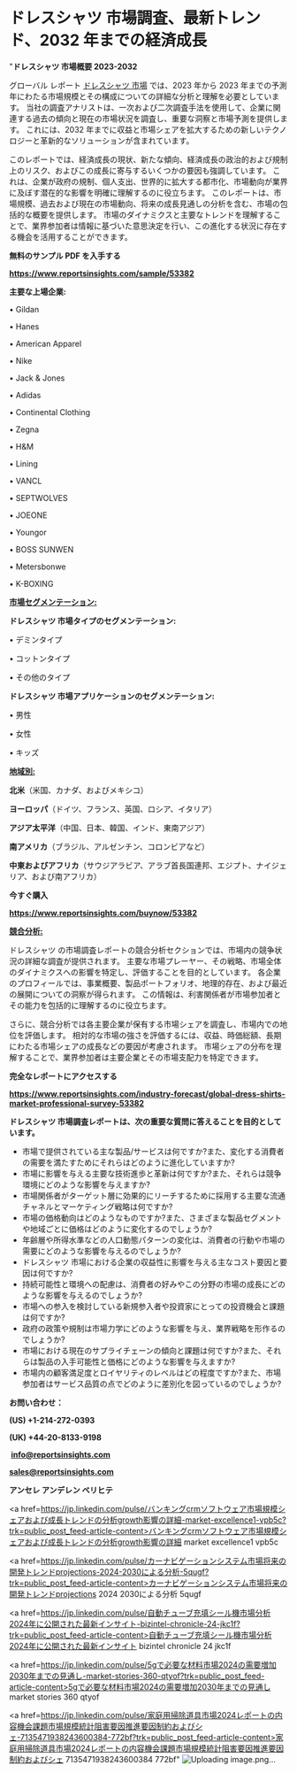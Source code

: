 # ドレスシャツ 市場調査、最新トレンド、2032 年までの経済成長

"<strong>ドレスシャツ 市場概要 2023-2032</strong>

グローバル レポート <a href=https://www.reportsinsights.com/sample/53382>ドレスシャツ 市場</a> では、2023 年から 2023 年までの予測年にわたる市場規模とその構成についての詳細な分析と理解を必要としています。 当社の調査アナリストは、一次および二次調査手法を使用して、企業に関連する過去の傾向と現在の市場状況を調査し、重要な洞察と市場予測を提供します。 これには、2032 年までに収益と市場シェアを拡大​​するための新しいテクノロジーと革新的なソリューションが含まれています。

このレポートでは、経済成長の現状、新たな傾向、経済成長の政治的および規制上のリスク、およびこの成長に寄与するいくつかの要因も強調しています。 これは、企業が政府の規制、個人支出、世界的に拡大する都市化、市場動向が業界に及ぼす潜在的な影響を明確に理解するのに役立ちます。 このレポートは、市場規模、過去および現在の市場動向、将来の成長見通しの分析を含む、市場の包括的な概要を提供します。 市場のダイナミクスと主要なトレンドを理解することで、業界参加者は情報に基づいた意思決定を行い、この進化する状況に存在する機会を活用することができます。

<strong><b>無料のサンプル PDF を入手する</b></strong>

<a href=https://www.reportsinsights.com/sample/53382><strong><u>https://www.reportsinsights.com/sample/53382</u></strong></a>

<strong>主要な上場企業:</strong>

• Gildan

• Hanes

• American Apparel

• Nike

• Jack & Jones

• Adidas

• Continental Clothing

• Zegna

• H&M

• Lining

• VANCL

• SEPTWOLVES

• JOEONE

• Youngor

• BOSS SUNWEN

• Metersbonwe

• K-BOXING

<strong><u>市場セグメンテーション</u></strong><strong><u>:</u></strong>

<strong>ドレスシャツ 市場タイプのセグメンテーション:</strong>

• デミンタイプ

• コットンタイプ

• その他のタイプ

<strong>ドレスシャツ 市場アプリケーションのセグメンテーション:</strong>

• 男性

• 女性

• キッズ

<strong><u>地域別</u></strong><strong><u>:</u></strong>

<strong>北米</strong>（米国、カナダ、およびメキシコ）

<strong>ヨーロッパ</strong>（ドイツ、フランス、英国、ロシア、イタリア）

<strong>アジア太平洋</strong>（中国、日本、韓国、インド、東南アジア）

<strong>南アメリカ</strong>（ブラジル、アルゼンチン、コロンビアなど）

<strong>中東およびアフリカ</strong>（サウジアラビア、アラブ首長国連邦、エジプト、ナイジェリア、および南アフリカ）

<strong>今すぐ購入</strong>

<a href=https://www.reportsinsights.com/buynow/53382><strong><u>https://www.reportsinsights.com/buynow/53382</u></strong></a>

<strong><u>競合分析:</u></strong>

ドレスシャツ の市場調査レポートの競合分析セクションでは、市場内の競争状況の詳細な調査が提供されます。 主要な市場プレーヤー、その戦略、市場全体のダイナミクスへの影響を特定し、評価することを目的としています。 各企業のプロフィールでは、事業概要、製品ポートフォリオ、地理的存在、および最近の展開についての洞察が得られます。 この情報は、利害関係者が市場参加者とその能力を包括的に理解するのに役立ちます。

さらに、競合分析では各主要企業が保有する市場シェアを調査し、市場内での地位を評価します。 相対的な市場の強さを評価するには、収益、時価総額、長期にわたる市場シェアの成長などの要因が考慮されます。 市場シェアの分布を理解することで、業界参加者は主要企業とその市場支配力を特定できます。

<strong>完全なレポートにアクセスする</strong>

<a href=https://www.reportsinsights.com/industry-forecast/global-dress-shirts-market-professional-survey-53382><strong><u><b>https://www.reportsinsights.com/industry-forecast/global-dress-shirts-market-professional-survey-53382</b></u></strong></a>

<strong><b>ドレスシャツ 市場調査レポートは、次の重要な質問に答えることを目的としています。</b></strong>
<ul>
  <li>市場で提供されている主な製品/サービスは何ですか?また、変化する消費者の需要を満たすためにそれらはどのように進化していますか?</li>
  <li>市場に影響を与える主要な技術進歩と革新は何ですか?また、それらは競争環境にどのような影響を与えますか?</li>
  <li>市場関係者がターゲット層に効果的にリーチするために採用する主要な流通チャネルとマーケティング戦略は何ですか?</li>
  <li>市場の価格動向はどのようなものですか?また、さまざまな製品セグメントや地域ごとに価格はどのように変化するのでしょうか?</li>
  <li>年齢層や所得水準などの人口動態パターンの変化は、消費者の行動や市場の需要にどのような影響を与えるのでしょうか?</li>
  <li>ドレスシャツ 市場における企業の収益性に影響を与える主なコスト要因と要因は何ですか?</li>
  <li>持続可能性と環境への配慮は、消費者の好みやこの分野の市場の成長にどのような影響を与えるのでしょうか?</li>
  <li>市場への参入を検討している新規参入者や投資家にとっての投資機会と課題は何ですか?</li>
  <li>政府の政策や規制は市場力学にどのような影響を与え、業界戦略を形作るのでしょうか?</li>
  <li>市場における現在のサプライチェーンの傾向と課題は何ですか?また、それらは製品の入手可能性と価格にどのような影響を与えますか?</li>
  <li>市場内の顧客満足度とロイヤリティのレベルはどの程度ですか?また、市場参加者はサービス品質の点でどのように差別化を図っているのでしょうか?</li>
</ul>
<strong>お問い合わせ：</strong>

<strong>(US) +1-214-272-0393</strong>

<strong>(UK) +44-20-8133-9198</strong>

<strong> </strong><a href=info@reportsinsights.com><strong><u>info@reportsinsights.com</u></strong></a>

<a href=sales@reportsinsights.com><strong><u>sales@reportsinsights.com</u></strong></a>

<strong>アンセレ アンデレン ベリヒテ</strong>

<a href=https://jp.linkedin.com/pulse/バンキングcrmソフトウェア市場規模シェアおよび成長トレンドの分析growth影響の詳細-market-excellence1-vpb5c?trk=public_post_feed-article-content>バンキングcrmソフトウェア市場規模シェアおよび成長トレンドの分析growth影響の詳細 market excellence1 vpb5c</a>

<a href=https://jp.linkedin.com/pulse/カーナビゲーションシステム市場将来の開発トレンドprojections-2024-2030による分析-5qugf?trk=public_post_feed-article-content>カーナビゲーションシステム市場将来の開発トレンドprojections 2024 2030による分析 5qugf</a>

<a href=https://jp.linkedin.com/pulse/自動チューブ充填シール機市場分析2024年に公開された最新インサイト-bizintel-chronicle-24-jkc1f?trk=public_post_feed-article-content>自動チューブ充填シール機市場分析2024年に公開された最新インサイト bizintel chronicle 24 jkc1f</a>

<a href=https://jp.linkedin.com/pulse/5gで必要な材料市場2024の需要増加2030年までの見通し-market-stories-360-qtyof?trk=public_post_feed-article-content>5gで必要な材料市場2024の需要増加2030年までの見通し market stories 360 qtyof</a>

<a href=https://jp.linkedin.com/pulse/家庭用掃除道具市場2024レポートの内容機会課題市場規模統計阻害要因推進要因制約およびシェ-7135471938243600384-772bf?trk=public_post_feed-article-content>家庭用掃除道具市場2024レポートの内容機会課題市場規模統計阻害要因推進要因制約およびシェ 7135471938243600384 772bf</a>"
![Uploading image.png…]()
